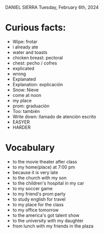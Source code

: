 DANIEL SIERRA
Tuesday, February 6th, 2024

# Curious facts:
- Wipe: frotar
- i already ate
- water and toasts
- chicken breast: pectoral
- chest: pecho / cofres
- explicated
- wrong
- Explanated
- Explanation: explicación
- Snow: Nieve
- come at noon
- my place
- prom: graduación
- Too: también
- Write down: llamado de atención escrito
- EASYER
- HARDER

# Vocabulary
- to the movie theater after class
- to my home(place) at 7:00 pm
- because it is very late
- to the church with my son
- to the children's hospital in my car
- to my soccer game
- to my friend's prom party
- to study english for travel
- to my place for the class
- to my office tomorrow
- to the america's got talent show
- to the university with my daughter
- from lunch with my friends in the plaza